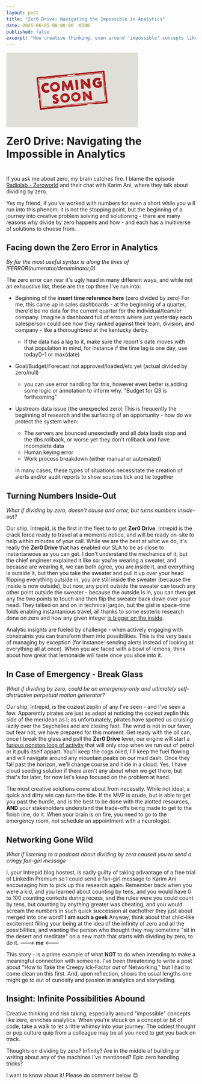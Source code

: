 ```yaml
---
layout: post
title: "Zer0 Drive: Navigating the Impossible in Analytics"
date: 2025-06-05 08:00:00 -0700
published: false
excerpt: "How creative thinking, even around 'impossible' concepts like zero, enriches analytics."
---
```


<div style="display: flex; align-items: flex-end; gap: 20px; margin-bottom: 40px; flex-wrap: wrap;">
  <img src="assets/images/placeholder.jpg" 
       alt="alt text here"
       style="width: 350px; height: auto;">

  <h1 style="margin: 0; flex: 1; min-width: 200px;">Zer0 Drive: Navigating the Impossible in Analytics</h1>
</div>


If you ask me about zero, my brain catches fire. I blame the episode [Radiolab - Zeroworld](https://radiolab.org/podcast/zeroworld/transcript) and their chat with Karim Ani, where they talk about dividing by zero. 

Yes my friend, if you've worked with numbers for even a short while you will run into this phenom; it is not the stopping point, but the beginning of a journey into creative problem solving and solutioning - there are many reasons why divide by zero happens and how - and each has a multiverse of solutions to choose from.

## Facing down the Zero Error in Analytics
*By far the most useful syntax is along the lines of IFERROR(numerator/denominator,0)*

The zero error can rear it's ugly head in many different ways, and while not an exhaustive list, these are the top three I've run into:

  - Beginning of the **insert time reference here** (zero divided by zero)
    For me, this came up in sales dashboards - at the beginning of a quarter, there'd be no data for the current quarter for the individual/team/or company. Imagine a dashboard full of errors where just yesterday each salesperson could see how they ranked against their team, division, and company - like a thoroughbred at the kentucky derby. 
    - If the data has a lag to it, make sure the report's date moves with that population in mind, for instance if the time lag is one day, use today()-1 or max(date)
    
  - Goal/Budget/Forecast not approved/loaded/etc yet (actual divided by zero/null)
    - you can use error handling for this, however even better is adding some logic or annotation to inform why. "Budget for Q3 is forthcoming"
  
  - Upstream data issue (the unexpected zero)
    This is frequently the beginning of research and the surfacing of an opportunity - how do we protect the system when:
    - The servers are bounced unexectedly and all data loads stop and the dbs rollback, or worse yet they don't rollback and have incomplete data
    - Human keying error
    - Work process breakdown (either manual or automated)
      
    In many cases, these types of situations necessitate the creation of alerts and/or audit reports to show sources tick and tie together

## Turning Numbers Inside-Out
*What if dividing by zero, doesn't cause and error, but turns numbers inside-out?*

Our ship, Intrepid, is the first in the fleet to to get **Zer0 Drive**. Intrepid is the crack force ready to travel at a moments notice, and will be ready on-site to help within minutes of your call. While we are the best at what we do, it's really the **Zer0 Drive** that has enabled our SLA to be as close to instantaneous as you can get. I don't understand the mechanics of it, but the chief engineer explained it like so: you're wearing a sweater, and because are wearing it, we can both agree, you are inside it, and everything is outside it, but then you take the sweater and pull it up over your head flipping everything outside in, you are still inside the sweater (because the inside is now outside), but now, any point outside the sweater can touch any other point outside the sweater - because the outside is in, you can then get any the two points to touch and then flip the sweater back down over your head. They talked on and on in technical jargon, but the gist is space-time folds enabling instantanious travel, all thanks to some esoteric research done on zero and how any given integer [is bigger on the inside](https://en.wikipedia.org/wiki/TARDIS).

Analytic insights are fueled by challenge - when actively engaging with constraints you can transform them into possibilities. This is the very basis of managing by exception (for instance: sending alerts instead of looking at everything all at once). When you are faced with a bowl of lemons, think about how great that lemonaide will taste once you slice into it.

## In Case of Emergency - Break Glass
*What if dividing by zero, could be an emergency-only and ultimately self-distructive perpetual motion generator?*

Our ship, Intrepid, is the coziest zeplin of any I've seen - and I've seen a few. Apparently pirates are just as adept at noticing the coziest zeplin this side of the meridean as I; as unfortunately, pirates have spotted us cruising lazily over the Seychelles and are closing fast. The wind is not in our favor, but fear not, we have prepared for this moment. Get ready with the oil can, once I break the glass and pull the **Zer0 Drive** lever, our engine will start a [furious nonstop loop of activity](https://www.youtube.com/watch?v=JU9ICaPZUCg) that will only stop when we run out of petrol or it pulls itself appart. You'll keep the cogs oiled, I'll keep the fuel flowing and will navigate around any mountain peaks on our mad dash. Once they fall past the horizon, we'll change course and hide in a cloud. Yes, I have cloud seeding solution if there aren't any about when we get there, but that's for later, for now let's keep focused on the problem at hand.

The most creative solutions come about from necessity. While not ideal, a quick and dirty win can turn the tide. If the MVP is crude, but is able to get you past the hurdle, and is the best to be done with the alotted resources, **AND** your stakeholders understand the trade-offs being made to get to the finish line, do it. When your brain is on fire, you need to go to the emergency room, not schedule an appointment with a neurologist.

## Networking Gone Wild 
*What if listening to a podcast about dividing by zero caused you to send a cringy fan-girl message*

I, your Intrepid blog hostest, is sadly guilty of taking advantage of a free trial of LinkedIn Premium so I could send a fan-girl message to Karim Ani encouraging him to pick up this research again. Remember back when you were a kid, and you learned about counting by tens, and you would have 0 to 100 counting contests during recess, and the rules were you could count by tens, but counting by anything greater was cheating, and you would scream the numbers in such quick succession at eachother they just about merged into one word? **I am such a geek** Anyway, think about that child-like excitement filling your being at the idea of the infinity of zero and all the possibilities, and wanting the person who thought they may sometime "sit in the desert and meditate" on a new math that starts with dividing by zero, to do it. ---> **me** <---

This story - is a prime example of what **NOT** to do when intending to make a meaningful connection with someone. I've been threatening to write a post about "How to Take the Creepy Ick-Factor out of Networking," but I had to come clean on this first. And, upon reflection, shows the usual lengths one might go to out of curiosity and passion in analytics and storytelling.

## Insight: Infinite Possibilities Abound
Creative thinking and risk taking, especially around "impossible" concepts like zero, enriches analytics. When you're stcuck on a concept or bit of code, take a walk to let a little whimsy into your journey. The oddest thought or pop culture quip from a colleague may be all you need to get you back on track.

Thoughts on dividing by zero? Infinity? Are in the middle of building or writing about any of the machines I've mentioned? Epic zero handling tricks? 

I want to know about it! Please do comment below 😊

